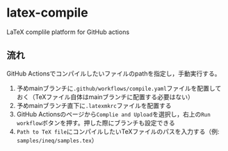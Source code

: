 # latex-compile
LaTeX complile platform for GitHub actions

## 流れ
GitHub Actionsでコンパイルしたいファイルのpathを指定し，手動実行する。

1. 予めmainブランチに`.github/workflows/compile.yaml`ファイルを配置しておく（TeXファイル自体はmainブランチに配置する必要はない）
1. 予めmainブランチ直下に`.latexmkrc`ファイルを配置する
1. GitHub Actionsのページから`Complie and Upload`を選択し，右上の`Run workflow`ボタンを押す。押した際にブランチも設定できる
1. `Path to TeX file`にコンパイルしたいTeXファイルのパスを入力する（例: `samples/ineq/samples.tex`）
